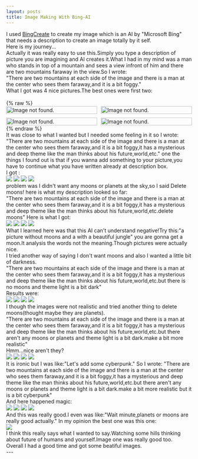 ```yaml
---
layout: posts
title: Image Making With Bing-AI
---
```

<div dir="ltr">
I used <a href="https://www.bing.com/create">BingCreate</a> to create my image which is an AI by "Microsoft Bing" that needs a description to create an image totally by it self.
<br>
Here is my journey...
<br>
Actually it was really easy to use this.Simply you type a description of picture you are imagining and AI creates it.What I had in my mind was a man who stands in top of a mountain and sees a view infront of him and there are two mountains faraway in the view.So I wrote:
<br>
"There are two mountains at each side of the image and there is a man at the center who sees them faraway,and it is a bit foggy."
<br>
What I got was 4 nice pictures.The best ones were first two:
<br>
<br>
{% raw %}
<style>
.gallery {
  display: grid;
  grid-template-columns: repeat(2, 1fr);
  grid-gap: 10px;
}
.gallery img {
  width: 100%;
  height: auto;
}
</style>

<div class="gallery">
    <img src="/assets/images/ImagesPost5/Series1-1.jpg" alt="Image not found.">
    <img src="/assets/images/ImagesPost5/Series1-2.jpg" alt="Image not found.">
    <img src="/assets/images/ImagesPost5/Series1-3.jpg" alt="Image not found.">
    <img src="/assets/images/ImagesPost5/Series1-4.jpg" alt="Image not found.">
</div>
{% endraw %}
<br>
It was close to what I wanted but I needed some feeling in it so I wrote:
<br>
"There are two mountains at each side of the image and there is a man at the center who sees them faraway,and it is a bit foggy,it has a mysterious and deep theme like the man thinks about his future,world,etc."
one the things I found out is that if you wanna add something to your picture,you have to continue what you have written already at description box.
<br>
I got :
<br>
<img src="/assets/images/ImagesPost5/Series2-1.jpg">
<img src="/assets/images/ImagesPost5/Series2-2.jpg">
<img src="/assets/images/ImagesPost5/Series2-3.jpg">
<img src="/assets/images/ImagesPost5/Series2-4.jpg">
<br>
problem was I didn't want any moons or planets at the sky,so I said Delete moons!
here is what my description looked so far:
<br>
"There are two mountains at each side of the image and there is a man at the center who sees them faraway,and it is a bit foggy,it has a mysterious and deep theme like the man thinks about his future,world,etc.delete moons"
Here is what I got:
<br>
<img src="/assets/images/ImagesPost5/Series3-1.jpg">
<img src="/assets/images/ImagesPost5/Series3-2.jpg">
<img src="/assets/images/ImagesPost5/Series3-3.jpg">
<img src="/assets/images/ImagesPost5/Series3-4.jpg">
<br>
What I learned here was that this AI can't understand negative!Try this:"a picture without moons and a with a beautiful jungle"
you are gonna get a moon.It analysis the words not the meaning.Though pictures were actually nice.
<br>
I tried another way of saying I don't want moons and also I wanted a little bit of darkness.
<br>
"There are two mountains at each side of the image and there is a man at the center who sees them faraway,and it is a bit foggy,it has a mysterious and deep theme like the man thinks about his future,world,etc.but there is no moons and theme light is a bit dark"
<br>
Results were:
<br>
<img src="/assets/images/ImagesPost5/Series4-1.jpg">
<img src="/assets/images/ImagesPost5/Series4-2.jpg">
<img src="/assets/images/ImagesPost5/Series4-3.jpg">
<img src="/assets/images/ImagesPost5/Series4-4.jpg">
<br>
I though the images were not realistic and tried another thing to delete moons(thought maybe they are planets).
<br>
"There are two mountains at each side of the image and there is a man at the center who sees them faraway,and it is a bit foggy,it has a mysterious and deep theme like the man thinks about his future,world,etc.but there aren't any moons or planets and theme light is a bit dark.make a bit more realistic"
<br>
Hmm...nice aren't they?
<br>
<img src="/assets/images/ImagesPost5/Series5-1.jpg">
<img src="/assets/images/ImagesPost5/Series5-2.jpg">
<img src="/assets/images/ImagesPost5/Series5-3.jpg">
<img src="/assets/images/ImagesPost5/Series5-4.jpg">
<br>
It is ironic but I was like:"Let's add some cyberpunk."
So I wrote:
"There are two mountains at each side of the image and there is a man at the center who sees them faraway,and it is a bit foggy,it has a mysterious and deep theme like the man thinks about his future,world,etc.but there aren't any moons or planets and theme light is a bit dark.make a bit more realistic but it is a bit cyberpunk"
<br>
And here happened magic:
<br>
<img src="/assets/images/ImagesPost5/Series6-1.jpg">
<img src="/assets/images/ImagesPost5/Series6-2.jpg">
<img src="/assets/images/ImagesPost5/Series6-3.jpg">
<img src="/assets/images/ImagesPost5/Series6-4.jpg">
<br>
And this was really good.I even was like:"Wait minute,planets or moons are really good actually."
In my opinion the best one was this one:
<br>
<img src="/assets/images/ImagesPost5/Series6-2.jpg">
<br>
I think this really says what I wanted to say.Watching some hills thinking about future of humans and yourself.Image one was really good too.
<br>
Overall I had a good time and got some beatiful images.






















</div>
---

